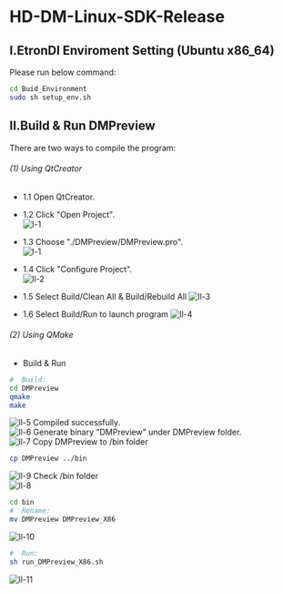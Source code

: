# HD-DM-Linux-SDK-Release
## I.EtronDI Enviroment Setting (Ubuntu x86_64)
Please run below command:
```sh 
cd Buid_Environment
sudo sh setup_env.sh 
```

## II.Build & Run DMPreview
There are two ways to compile the program:  
###### (1) Using QtCreator
-  1.1 Open QtCreator.  
-  1.2 Click "Open Project".  
![l-1](https://user-images.githubusercontent.com/13328289/120995299-dae02f80-c7b7-11eb-9ee5-f498787dcdd7.png)

-  1.3  Choose "./DMPreview/DMPreview.pro".  
![l-1](https://user-images.githubusercontent.com/13328289/121131954-184dc700-c863-11eb-8618-b80328e8a9c3.png)

- 1.4 Click "Configure Project".  
![ll-2](https://user-images.githubusercontent.com/13328289/121132040-35829580-c863-11eb-8b66-257928c0b8d9.png)

-  1.5 Select  Build/Clean All & Build/Rebuild All
![ll-3](https://user-images.githubusercontent.com/13328289/121132177-619e1680-c863-11eb-95fc-4f46e755fc34.png)

-  1.6 Select Build/Run to launch program
![ll-4](https://user-images.githubusercontent.com/13328289/121132224-74b0e680-c863-11eb-8ea9-593a7797fefa.png)


###### (2) Using QMake
-  Build & Run   
```sh 
#  Build:   
cd DMPreview  
qmake
make
```
![ll-5](https://user-images.githubusercontent.com/13328289/121132390-a629b200-c863-11eb-99ec-90e7af4e185c.png)
Compiled successfully.  
![ll-6](https://user-images.githubusercontent.com/13328289/121132428-b2ae0a80-c863-11eb-8c5a-ee0d00881bac.png)
Generate binary "DMPreview" under DMPreview folder.  
![ll-7](https://user-images.githubusercontent.com/13328289/121132451-b93c8200-c863-11eb-9f19-68254695ff1a.png)
Copy DMPreview to /bin folder  
```sh 
cp DMPreview ../bin
```
![ll-9](https://user-images.githubusercontent.com/13328289/121132538-da04d780-c863-11eb-94c1-cc186f7f470c.png)
Check /bin folder  
![ll-8](https://user-images.githubusercontent.com/13328289/121132561-df622200-c863-11eb-8c43-69c42bd4d412.png)
    
```sh     
cd bin
#  Rename:
mv DMPreview DMPreview_X86  
```
![ll-10](https://user-images.githubusercontent.com/13328289/121132706-0f112a00-c864-11eb-8a13-9daacf686e2e.png)
```sh   
#  Run:  
sh run_DMPreview_X86.sh  
```
![ll-11](https://user-images.githubusercontent.com/13328289/121132712-11738400-c864-11eb-836a-3bd190e336bd.png)
